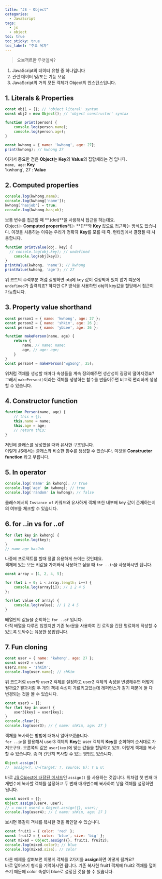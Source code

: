 ```yaml
---
title: "JS - Object"
categories: 
  - JavaScript
tags:
  - js
  - object
toc: true
toc_sticky: true
toc_label: "주요 목차"
---
```


> 오브젝트란 무엇일까?
1. JavaScript의 데이터 유형 중 하나입니다
2. 관련 데이터 및/또는 기능 모음
3. JavaScript의 거의 모든 객체가 Object의 인스턴스입니다.

## 1. Literals & Properties
```js
const obj1 = {}; // 'object literal' syntax
const obj2 = new Object(); // 'object constructor' syntax

function print(person) {
    console.log(person.name);
    console.log(person.age);
}

const kwhong = { name: 'kwhong', age: 27};
print(kwhong); // kwhong 27
```
여기서 중요한 점은 **Object**는 **Key**와 **Value**의 집합체라는 점 입니다.  
`name, age`: **Key**  
'kwhong', 27 : **Value**

## 2. Computed properties
```js
console.log(kwhong.name);
console.log(kwhong['name']);
kwhong['hasjob'] = true;
console.log(kwhong.hasjob);
```
보통 변수를 접근할 때 **.(dot)**을 사용해서 접근을 하는데요.  
Object는 **Computed properties**라는 **[]**와 **Key** 값으로 접근하는 방식도 있습니다. 이것을 사용하는 이유는 우리가 정확히 **Key**를 모를 때 즉, 런타임에서 결정될 때 사용합니다.
```js
function printValue(obj, key) {
  // console.log(obj.key); // undefined
    console.log(obj[key]); 
}
printValue(kwhong, 'name'); // kwhong
printValue(kwhong, 'age'); // 27
```
위 코드의 주석부분 처럼 실행하면 obj에 key 값이 설정되어 있지 않기 떄문에 `undefined`가 출력되죠? 하지만 CP 방식을 사용하면 obj의 key값을 할당해서 접근이 가능합니다.

## 3. Property value shorthand
```js
const person1 = { name: 'kwhong', age: 27 };
const person2 = { name: 'shkim', age: 26 };
const person3 = { name: 'ybLee', age: 26 };

function makePerson(name, age) {
    return {
        name, // name: name;
        age, // age: age;
    }
}
const person4 = makePerson('wgSong', 25);
```
위처럼 객체를 생성할 때마다 속성들을 계속 정의해주면 생산성이 굉장히 떨어지겠죠? 그래서 `makePerson()`이라는 객체를 생성하는 함수를 만들어주면 비교적 편리하게 생성할 수 있습니다.

## 4. Constructor function
```js
function Person(name, age) {
    // this = {};
    this.name = name;
    this.age = age;
    // return this;
}
```
저번에 클래스를 생성했을 때와 유사한 구조입니다.  
이렇게 JS에서는 클래스와 비슷한 함수를 생성할 수 있습니다. 이것을 **Constructor function** 라고 부릅니다.

## 5. In operator
```js
console.log('name' in kwhong); // true
console.log('age' in kwhong); // true
console.log('random' in kwhong); // false
```
클래스에서의 `Instance of` 키워드와 유사하게 객체 또한 내부에 key 값이 존재하는지의 여부를 체크할 수 있습니다.

## 6. for ..in vs for ..of
```js
for (let key in kwhong) {
    console.log(key);
}
// name age hasJob
```
나중에 프로젝트를 할때 정말 유용하게 쓰이는 것인데요.  
객체에 있는 모든 키값을 가져와서 사용하고 싶을 때 `for ..in`을 사용하시면 됩니다.

```js
const array = [1, 2, 4, 5];

for (let i = 0; i < array.length; i++) {
    console.log(array[i]); // 1 2 4 5
};

for(let value of array) {
    console.log(value); // 1 2 4 5
}
```
배열안의 값들을 순회하는 `for ..of` 입니다.  
아직 배열을 다루진 않았지만 기존 for문을 사용하여 긴 로직을 간단 명료하게 작성할 수 있도록 도와주는 유용한 용법입니다.

## 7. Fun cloning
```js
const user = { name: 'kwhong', age: 27 };
const user2 = user
user2.name = 'shKim';
console.log(user.name); // shKim
```
위 코드처럼 user와 user2 객체를 설정하고 user2 객체의 속성을 변경해주면 어떻게 될까요? 결과처럼 두 개의 객체 속성이 가르키고있는데 레퍼런스가 같기 때문에 둘 다 변경되는 것을 볼 수 있습니다. 
```js
const user3 = {};
for (let key in user) {
    user3[key] = user[key];
}
console.clear();
console.log(user3); // { name: shKim, age: 27 }
```
객체를 복사하는 방법에 대해서 알아보겠습니다.  
`for ..in`을 활용해서 user3 객체의 **Key**는 user 객체의 **Key**를 순회하며 순서대로 가져오구요. 오른쪽의 값은 `user[key]`에 맞는 값들을 할당하고 있죠. 이렇게 객체를 복사할 수 있습니다. 좀 더 간단히 복사할 수 있는 방법도 있습니다.
```js
Object.assign() 
//  assign<T, U>(target: T, source: U): T & U;
```
바로 [JS Object에 내장된 메서드](https://developer.mozilla.org/ko/docs/Web/JavaScript/Reference/Global_Objects/Object)인 `assign()` 를 사용하는 것입니다. 위처럼 첫 번째 매개변수에 복사할 객체를 설정하고 두 번째 매개변수에 복사하여 넣을 객체를 설정하면 됩니다.
```js
const user4 = {};
Object.assign(user4, user);
// = const user4 = Object.assign({}, user);
console.log(user4); // { name: shKim, age: 27 }
```
보시면 똑같이 객체를 복사한 것을 확인할 수 있습니다.

```js
const fruit1 = { color: 'red' };
const fruit2 = { color: 'blue', size: 'big' };
const mixed = Object.assign({}, fruit1, fruit2);
console.log(mixed.color); // blue
console.log(mixed.size); // color
```
다른 예제를 살펴보면 이렇게 객체를 2가지를 **assign**하면 어떻게 될까요?  
바로 덮어쓰기 형식을 기억하시면 됩니다. 기존 복사한 fruit1 객체에 fruit2 객체를 덮어쓰기 때문에 color 속성이 blue로 설정된 것을 볼 수 있습니다.